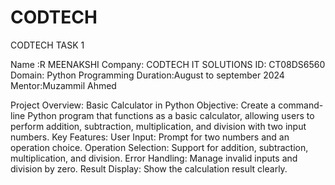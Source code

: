 # CODTECH
CODTECH TASK 1


Name :R MEENAKSHI
Company: CODTECH IT SOLUTIONS
ID: CT08DS6560
Domain: Python Programming 
Duration:August to september 2024
Mentor:Muzammil Ahmed

Project Overview: Basic Calculator in Python
Objective: 
Create a command-line Python program that functions as a basic calculator, allowing users to perform addition, subtraction, multiplication, and division with two input numbers.
Key Features:
User Input: Prompt for two numbers and an operation choice.
Operation Selection: Support for addition, subtraction, multiplication, and division.
Error Handling: Manage invalid inputs and division by zero.
Result Display: Show the calculation result clearly.
